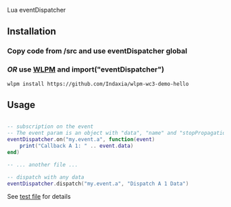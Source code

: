 Lua eventDispatcher 

## Installation

### Copy code from /src and use eventDispatcher global

### *OR* use [WLPM](https://github.com/Indaxia/wc3-wlpm-module-manager) and import("eventDispatcher")
```
wlpm install https://github.com/Indaxia/wlpm-wc3-demo-hello
```

## Usage

```lua

-- subscription on the event
-- The event param is an object with "data", "name" and "stopPropagation" properties
eventDispatcher.on("my.event.a", function(event)
    print("Callback A 1: " .. event.data)
end)

-- ... another file ...

-- dispatch with any data  
eventDispatcher.dispatch("my.event.a", "Dispatch A 1 Data")

```

See [test file](/test/test.lua) for details
